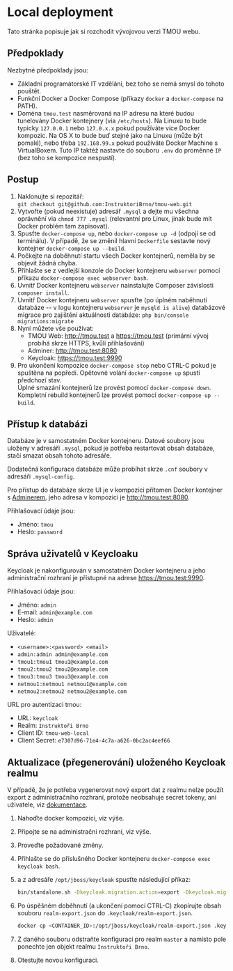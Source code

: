 # Local deployment

Tato stránka popisuje jak si rozchodit vývojovou verzi TMOU webu.

## Předpoklady

Nezbytné předpoklady jsou:

- Základní programátorské IT vzdělání, bez toho se nemá smysl do tohoto pouštět.
- Funkční Docker a Docker Compose (příkazy `docker` a `docker-compose` na PATH).
- Doména `tmou.test` nasměrovaná na IP adresu na které budou tunelovány Docker kontejnery (via `/etc/hosts`).
  Na Linuxu to bude typicky `127.0.0.1` nebo `127.0.x.x` pokud používáte více Docker kompozic.
  Na OS X to bude buď stejné jako na Linuxu (může být pomalé), nebo třeba `192.168.99.x` pokud používáte Docker Machine s VirtualBoxem.
  Tuto IP taktéž nastavte do souboru `.env` do proměnné `IP` (bez toho se kompozice nespustí).

## Postup

1. Naklonujte si repozitář:  
   `git checkout git@github.com:InstruktoriBrno/tmou-web.git`
2. Vytvořte (pokud neexistuje) adresář `.mysql` a dejte mu všechna oprávnění via `chmod 777 .mysql` (relevantní pro Linux, jinak bude mít Docker problém tam zapisovat).
3. Spusťte `docker-compose up`, nebo `docker-compose up -d` (odpojí se od terminálu). V případě, že se změnil hlavní `Dockerfile` sestavte nový kontejner `docker-compose up --build`.
4. Počkejte na doběhnutí startu všech Docker kontejnerů, neměla by se objevit žádná chyba.
5. Přihlašte se z vedlejší konzole do Docker kontejneru `webserver` pomocí příkazu `docker-compose exec webserver bash`.
6. Uvnitř Docker kontejneru `webserver` nainstalujte Composer závislosti `composer install`.
7. Uvnitř Docker kontejneru `webserver` spusťte (po úplném naběhnutí databáze -- v logu kontejneru `webserver` je `mysqld is alive`) databázové migrace pro zajištění aktuálnosti databáze: `php bin/console migrations:migrate`
8. Nyní můžete vše používat:
   - TMOU Web: http://tmou.test a https://tmou.test (primární vývoj probíhá skrze HTTPS, kvůli přihlašování)
   - Adminer: http://tmou.test:8080
   - Keycloak: https://tmou.test:9990
9. Pro ukončení kompozice `docker-compose stop` nebo CTRL-C pokud je spuštěna na popředí.
   Opětovné volání `docker-compose up` spustí předchozí stav.  
   Úplné smazání kontejnerů lze provést pomocí `docker-compose down`.  
   Kompletní rebuild kontejnerů lze provést pomocí `docker-compose up --build`.

## Přístup k databázi

Databáze je v samostatném Docker kontejneru. Datové soubory jsou uloženy v adresáři `.mysql`, pokud je
potřeba restartovat obsah databáze, stačí smazat obsah tohoto adresáře.

Dodatečná konfigurace databáze může probíhat skrze `.cnf` soubory v adresáři `.mysql-config`.

Pro přístup do databáze skrze UI je v kompozici přítomen Docker kontejner s [Adminerem](https://www.adminer.org/cs/),
jeho adresa v kompozici je http://tmou.test:8080.

Přihlašovací údaje jsou:

- Jméno: `tmou`
- Heslo: `password`

## Správa uživatelů v Keycloaku

Keycloak je nakonfigurován v samostatném Docker kontejneru a jeho administrační rozhraní je přístupné na adrese https://tmou.test:9990.

Přihlašovací údaje jsou:

- Jméno: `admin`
- E-mail: `admin@example.com`
- Heslo: `admin`

Uživatelé:

- `<username>:<password> <email>`
- `admin:admin admin@example.com`
- `tmou1:tmou1 tmou1@example.com`
- `tmou2:tmou2 tmou2@example.com`
- `tmou3:tmou3 tmou3@example.com`
- `netmou1:netmou1 netmou1@example.com`
- `netmou2:netmou2 netmou2@example.com`

URL pro autentizaci tmou:

- URL: `keycloak`
- Realm: `Instruktoři Brno`
- Client ID: `tmou-web-local`
- Client Secret: `e7307d96-71e4-4c7a-a626-0bc2ac4eef66`

## Aktualizace (přegenerování) uloženého Keycloak realmu

V případě, že je potřeba vygenerovat nový export dat z realmu nelze použít export z administračního rozhraní,
protože neobsahuje secret tokeny, ani uživatele, viz [dokumentace](https://access.redhat.com/documentation/en-us/red_hat_single_sign-on/7.0/html/server_administration_guide/export_import).

1. Nahoďte docker kompozici, viz výše.
2. Připojte se na administrační rozhraní, viz výše.
3. Proveďte požadované změny.
4. Přihlašte se do příslušného Docker kontejneru `docker-compose exec keycloak bash`.
5. a z adresáře `/opt/jboss/keycloak` spusťte následující příkaz:

    ```bash
    bin/standalone.sh -Dkeycloak.migration.action=export -Dkeycloak.migration.provider=singleFile -Dkeycloak.migration.file=realm-export.json -Djboss.http.port=8888 -Djboss.https.port=9999 -Djboss.management.http.port=7777
    ```
6. Po úspěšném doběhnutí (a ukončení pomocí CTRL-C) zkopírujte obsah souboru `realm-export.json` do `.keycloak/realm-export.json`.
   ```bash
   docker cp <CONTAINER_ID>:/opt/jboss/keycloak/realm-export.json .keycloak/realm-export.json
   ```
6. Z daného souboru odstraňte konfiguraci pro realm `master` a namísto pole ponechte jen objekt realmu `Instruktoři Brno`.
7. Otestujte novou konfiguraci.
